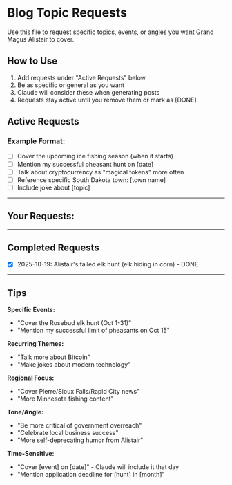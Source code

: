 # Blog Topic Requests

Use this file to request specific topics, events, or angles you want Grand Magus Alistair to cover.

## How to Use

1. Add requests under "Active Requests" below
2. Be as specific or general as you want
3. Claude will consider these when generating posts
4. Requests stay active until you remove them or mark as [DONE]

## Active Requests

<!-- Add your requests here. Examples provided: -->

### Example Format:
- [ ] Cover the upcoming ice fishing season (when it starts)
- [ ] Mention my successful pheasant hunt on [date]
- [ ] Talk about cryptocurrency as "magical tokens" more often
- [ ] Reference specific South Dakota town: [town name]
- [ ] Include joke about [topic]

---

## Your Requests:

<!-- Write your requests below this line -->











---

## Completed Requests

<!-- Requests are moved here after being used -->
- [x] 2025-10-19: Alistair's failed elk hunt (elk hiding in corn) - DONE

---

## Tips

**Specific Events:**
- "Cover the Rosebud elk hunt (Oct 1-31)"
- "Mention my successful limit of pheasants on Oct 15"

**Recurring Themes:**
- "Talk more about Bitcoin"
- "Make jokes about modern technology"

**Regional Focus:**
- "Cover Pierre/Sioux Falls/Rapid City news"
- "More Minnesota fishing content"

**Tone/Angle:**
- "Be more critical of government overreach"
- "Celebrate local business success"
- "More self-deprecating humor from Alistair"

**Time-Sensitive:**
- "Cover [event] on [date]" - Claude will include it that day
- "Mention application deadline for [hunt] in [month]"
